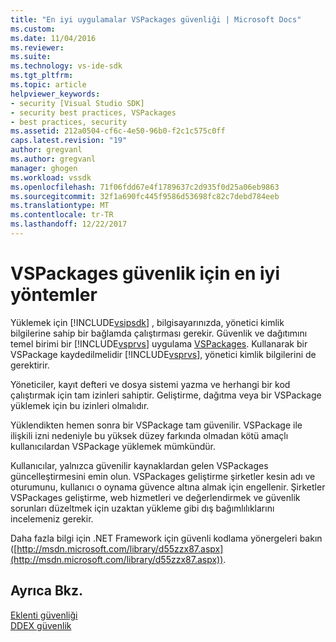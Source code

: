 ```yaml
---
title: "En iyi uygulamalar VSPackages güvenliği | Microsoft Docs"
ms.custom: 
ms.date: 11/04/2016
ms.reviewer: 
ms.suite: 
ms.technology: vs-ide-sdk
ms.tgt_pltfrm: 
ms.topic: article
helpviewer_keywords:
- security [Visual Studio SDK]
- security best practices, VSPackages
- best practices, security
ms.assetid: 212a0504-cf6c-4e50-96b0-f2c1c575c0ff
caps.latest.revision: "19"
author: gregvanl
ms.author: gregvanl
manager: ghogen
ms.workload: vssdk
ms.openlocfilehash: 71f06fdd67e4f1789637c2d935f0d25a06eb9863
ms.sourcegitcommit: 32f1a690fc445f9586d53698fc82c7debd784eeb
ms.translationtype: MT
ms.contentlocale: tr-TR
ms.lasthandoff: 12/22/2017
---
```

# <a name="best-practices-for-security-in-vspackages"></a>VSPackages güvenlik için en iyi yöntemler
Yüklemek için [!INCLUDE[vsipsdk](../../extensibility/includes/vsipsdk_md.md)] , bilgisayarınızda, yönetici kimlik bilgilerine sahip bir bağlamda çalıştırması gerekir. Güvenlik ve dağıtımını temel birimi bir [!INCLUDE[vsprvs](../../code-quality/includes/vsprvs_md.md)] uygulama [VSPackages](../../extensibility/internals/vspackages.md). Kullanarak bir VSPackage kaydedilmelidir [!INCLUDE[vsprvs](../../code-quality/includes/vsprvs_md.md)], yönetici kimlik bilgilerini de gerektirir.  
  
 Yöneticiler, kayıt defteri ve dosya sistemi yazma ve herhangi bir kod çalıştırmak için tam izinleri sahiptir. Geliştirme, dağıtma veya bir VSPackage yüklemek için bu izinleri olmalıdır.  
  
 Yüklendikten hemen sonra bir VSPackage tam güvenilir. VSPackage ile ilişkili izni nedeniyle bu yüksek düzey farkında olmadan kötü amaçlı kullanıcılardan VSPackage yüklemek mümkündür.  
  
 Kullanıcılar, yalnızca güvenilir kaynaklardan gelen VSPackages güncelleştirmesini emin olun. VSPackages geliştirme şirketler kesin adı ve oturumunu, kullanıcı o oynama güvence altına almak için engellenir. Şirketler VSPackages geliştirme, web hizmetleri ve değerlendirmek ve güvenlik sorunları düzeltmek için uzaktan yükleme gibi dış bağımlılıklarını incelemeniz gerekir.  
  
 Daha fazla bilgi için .NET Framework için güvenli kodlama yönergeleri bakın ([http://msdn.microsoft.com/library/d55zzx87.aspx](http://msdn.microsoft.com/library/d55zzx87.aspx)).  
  
## <a name="see-also"></a>Ayrıca Bkz.  
 [Eklenti güvenliği](http://msdn.microsoft.com/Library/44a5c651-6246-4310-b371-65378917c799)   
 [DDEX güvenlik](http://msdn.microsoft.com/en-us/44a52a70-5c98-450e-993d-4a3b32f69ba8)